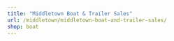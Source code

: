 ```yaml
---
title: "Middletown Boat & Trailer Sales"
url: /middletown/middletown-boat-and-trailer-sales/
shop: boat
---
```

